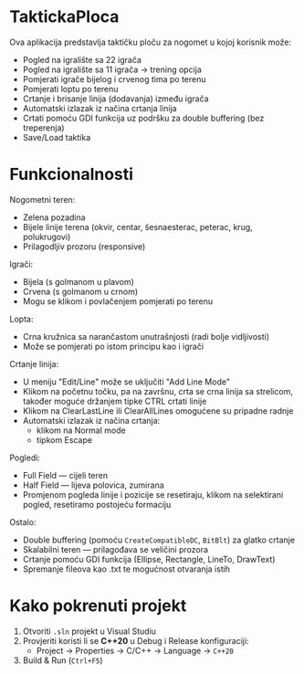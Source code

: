 # TaktickaPloca

Ova aplikacija predstavlja taktičku ploču za nogomet u kojoj korisnik može:
- Pogled na igralište sa 22 igrača
- Pogled na igralište sa 11 igrača -> trening opcija
- Pomjerati igrače bijelog i crvenog tima po terenu
- Pomjerati loptu po terenu
- Crtanje i brisanje linija (dodavanja) između igrača
- Automatski izlazak iz načina crtanja linija
- Crtati pomoću GDI funkcija uz podršku za double buffering (bez treperenja)
- Save/Load taktika

# Funkcionalnosti

Nogometni teren:
- Zelena pozadina
- Bijele linije terena (okvir, centar, šesnaesterac, peterac, krug, polukrugovi)
- Prilagodljiv prozoru (responsive)

Igrači:
- Bijela (s golmanom u plavom)
- Crvena (s golmanom u crnom)
- Mogu se klikom i povlačenjem pomjerati po terenu

Lopta:
- Crna kružnica sa narančastom unutrašnjosti (radi bolje vidljivosti)
- Može se pomjerati po istom principu kao i igrači

Crtanje linija:
- U meniju "Edit/Line" može se uključiti "Add Line Mode"
- Klikom na početnu točku, pa na završnu, crta se crna linija sa strelicom, također moguće držanjem tipke CTRL crtati linije
- Klikom na ClearLastLine ili ClearAllLines omogućene su pripadne radnje
- Automatski izlazak iz načina crtanja:
   - klikom na Normal mode
   - tipkom Escape

Pogledi: 
- Full Field — cijeli teren
- Half Field — lijeva polovica, zumirana
- Promjenom pogleda linije i pozicije se resetiraju, klikom na selektirani pogled, resetiramo postojeću formaciju

Ostalo:
- Double buffering (pomoću `CreateCompatibleDC`, `BitBlt`) za glatko crtanje
- Skalabilni teren — prilagođava se veličini prozora
- Crtanje pomoću GDI funkcija (Ellipse, Rectangle, LineTo, DrawText)
- Spremanje fileova kao .txt te mogućnost otvaranja istih

# Kako pokrenuti projekt

1. Otvoriti `.sln` projekt u Visual Studiu
2. Provjeriti koristi li se **C++20** u Debug i Release konfiguraciji:
   - Project → Properties → C/C++ → Language → `C++20`
3. Build & Run (`Ctrl+F5`)
